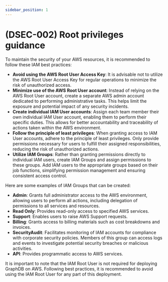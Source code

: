 ```yaml
---
sidebar_position: 1
---
```


# (DSEC-002) Root privileges guidance

To maintain the security of your AWS resources, it is recommended to follow these IAM best practices:
* **Avoid using the AWS Root User Access Key**: It is advisable not to utilize the AWS Root User Access Key for regular operations to minimize the risk of unauthorized access.
* **Minimize use of the AWS Root User account**: Instead of relying on the AWS Root User account, create a separate AWS admin account dedicated to performing administrative tasks. This helps limit the exposure and potential impact of any security incidents.
* **Create individual IAM User accounts**: Assign each team member their own individual IAM User account, enabling them to perform their specific duties. This allows for better accountability and traceability of actions taken within the AWS environment.
* **Follow the principle of least privileges**: When granting access to IAM User accounts, adhere to the principle of least privileges. Only provide permissions necessary for users to fulfill their assigned responsibilities, reducing the risk of unauthorized actions.
* **Utilize IAM Groups**: Rather than granting permissions directly to individual IAM users, create IAM Groups and assign permissions to these groups. Add IAM users to the appropriate groups based on their job functions, simplifying permission management and ensuring consistent access control.

Here are some examples of IAM Groups that can be created:

* **Admin**: Grants full administrator access to the AWS environment, allowing users to perform all actions, including delegation of permissions to all services and resources.
* **Read Only**: Provides read-only access to specified AWS services.
* **Support**: Enables users to raise AWS Support requests.
* **Billing**: Grants access to billing materials such as cost breakdowns and invoices.
* **SecurityAudit**: Facilitates monitoring of IAM accounts for compliance with corporate security policies. Members of this group can access logs and events to investigate potential security breaches or malicious activities.
* **API**: Provides programmatic access to AWS services.

It is important to note that the IAM Root User is not required for deploying GraphDB on AWS. Following best practices, it is recommended to avoid using the IAM Root User for any part of this deployment.
